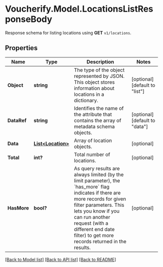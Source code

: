 # Voucherify.Model.LocationsListResponseBody
Response schema for listing locations using **GET** `v1/locations`.

## Properties

Name | Type | Description | Notes
------------ | ------------- | ------------- | -------------
**Object** | **string** | The type of the object represented by JSON. This object stores information about locations in a dictionary. | [optional] [default to "list"]
**DataRef** | **string** | Identifies the name of the attribute that contains the array of metadata schema objects. | [optional] [default to "data"]
**Data** | [**List&lt;Location&gt;**](Location.md) | Array of location objects. | [optional] 
**Total** | **int?** | Total number of locations. | [optional] 
**HasMore** | **bool?** | As query results are always limited (by the limit parameter), the &#x60;has_more&#x60; flag indicates if there are more records for given filter parameters. This lets you know if you can run another request (with a different end date filter) to get more records returned in the results. | [optional] 

[[Back to Model list]](../README.md#documentation-for-models) [[Back to API list]](../README.md#documentation-for-api-endpoints) [[Back to README]](../README.md)


